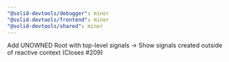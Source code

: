 ```yaml
---
"@solid-devtools/debugger": minor
"@solid-devtools/frontend": minor
"@solid-devtools/shared": minor
---
```


Add UNOWNED Root with top-level signals
 -> Show signals created outside of reactive context (Closes #209)
